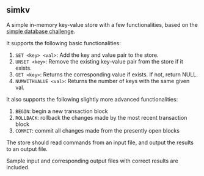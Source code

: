 ## simkv
A simple in-memory key-value store with a few functionalities, based on the [simple database challenge](https://www.thumbtack.com/challenges/simple-database).

It supports the following basic functionalities:
1. `SET <key> <val>`: Add the key and value pair to the store. 
2. `UNSET <key>`: Remove the existing key-value pair from the store if it exists.
3. `GET <key>`: Returns the corresponding value if exists. If not, return NULL.
4. `NUMWITHVALUE <val>`: Returns the number of keys with the same given val.

It also supports the following slightly more advanced functionalities: 
1. `BEGIN`: begin a new transaction block
2. `ROLLBACK`: rollback the changes made by the most recent transaction block
3. `COMMIT`: commit all changes made from the presently open blocks

The store should read commands from an input file, and output the results to an output file.

Sample input and corresponding output files with correct results are included.


